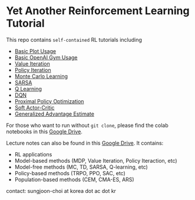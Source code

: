 # Yet Another Reinforcement Learning Tutorial

This repo contains `self-contained` RL tutorials including
- [Basic Plot Usage](https://github.com/sjchoi86/rl_tutorial/blob/main/notebooks/01_basic_grid_plot.ipynb)
- [Basic OpenAI Gym Usage](https://github.com/sjchoi86/rl_tutorial/blob/main/notebooks/02_basic_gym_usage.ipynb)
- [Value Iteration](https://github.com/sjchoi86/rl_tutorial/blob/main/notebooks/03_value_iteration.ipynb)
- [Policy Iteration](https://github.com/sjchoi86/rl_tutorial/blob/main/notebooks/04_policy_iteration.ipynb)
- [Monte Carlo Learning](https://github.com/sjchoi86/rl_tutorial/blob/main/notebooks/05_monte_carlo_learning.ipynb)
- [SARSA](https://github.com/sjchoi86/rl_tutorial/blob/main/notebooks/06_sarsa.ipynb)
- [Q Learning](https://github.com/sjchoi86/rl_tutorial/blob/main/notebooks/07_q_learning.ipynb)
- [DQN](https://github.com/sjchoi86/rl_tutorial/blob/main/notebooks/08_dqn.ipynb)
- [Proximal Policy Optimization](https://github.com/sjchoi86/rl_tutorial/blob/main/notebooks/09_ppo.ipynb)
- [Soft Actor-Critic](https://github.com/sjchoi86/rl_tutorial/blob/main/notebooks/10_sac.ipynb)
- [Generalized Advantage Estimate](https://github.com/sjchoi86/rl_tutorial/blob/main/notebooks/11_gae.ipynb)

For those who want to run without `git clone`, please find the colab notebooks in this [Google Drive](https://drive.google.com/drive/folders/1YUH1Wre_CTb0QG8uUeVF97mMZfMGQxnn?usp=sharing). 

Lecture notes can also be found in this [Google Drive](https://drive.google.com/drive/folders/1nYhzeTBA74hwrJ2UxPDx0kZt5ZI_WO92?usp=sharing). It contains:
- RL applications
- Model-based methods (MDP, Value Iteration, Policy Iteraction, etc)
- Model-free methods (MC, TD, SARSA, Q-learning, etc)
- Policy-based methods (TRPO, PPO, SAC, etc)
- Population-based methods (CEM, CMA-ES, ARS)

contact: sungjoon-choi at korea dot ac dot kr

